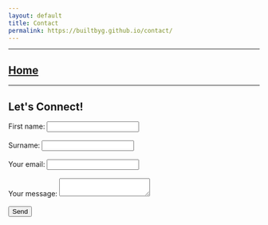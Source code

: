 ```yaml
---
layout: default
title: Contact
permalink: https://builtbyg.github.io/contact/
---
```

* * *
## [Home](./index.md)
* * *
## Let's Connect!

<form
  action="https://formspree.io/f/xyzwqder"
  method="POST"
>
   <label>
    First name:
    <input type="name" name="First Name">
  </label><br><br>
   <label>
    Surname:
    <input type="name" name="Surname">
  </label><br><br>
  <label>
    Your email:
    <input type="email" name="email">
  </label><br><br>
  <label>
    Your message:
    <textarea name="message"></textarea>
  </label><br><br>
  <!-- your other form fields go here -->
  <button type="submit">Send</button>
</form>
<br>

